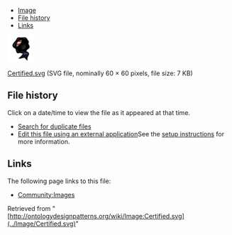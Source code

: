 * [Image](../Image/Certified.svg#file)
* [File history](../Image/Certified.svg#filehistory)
* [Links](../Image/Certified.svg#filelinks)

[![Image:Certified.svg](../images/thumb/c/ca/Certified.svg/60px-Certified.svg.png)](../images/c/ca/Certified.svg)  

[Certified.svg](../images/c/ca/Certified.svg "Certified.svg")‎  (SVG file, nominally 60 × 60 pixels, file size: 7 KB)





## File history

Click on a date/time to view the file as it appeared at that time.



  
* [Search for duplicate files](http://ontologydesignpatterns.org/wiki/Special:FileDuplicateSearch/Certified.svg "Special:FileDuplicateSearch/Certified.svg")
* [Edit this file using an external application](http://ontologydesignpatterns.org/wiki/index.php?title=Image:Certified.svg&action=edit&externaledit=true&mode=file "Image:Certified.svg")See the [setup instructions](http://www.mediawiki.org/wiki/Manual:External_editors "http://www.mediawiki.org/wiki/Manual:External_editors") for more information.

## Links



The following page links to this file:


* [Community:Images](../Community/Images "Community:Images")


Retrieved from "[http://ontologydesignpatterns.org/wiki/Image:Certified.svg](../Image/Certified.svg)"